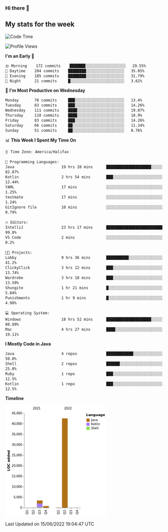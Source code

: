 ### Hi there 👋

## My stats for the week
<!--START_SECTION:waka-->
![Code Time](http://img.shields.io/badge/Code%20Time-277%20hrs%2020%20mins-blue)

![Profile Views](http://img.shields.io/badge/Profile%20Views-0-blue)

**I'm an Early 🐤** 

```text
🌞 Morning    172 commits    ███████░░░░░░░░░░░░░░░░░░   29.55% 
🌆 Daytime    204 commits    ████████░░░░░░░░░░░░░░░░░   35.05% 
🌃 Evening    185 commits    ████████░░░░░░░░░░░░░░░░░   31.79% 
🌙 Night      21 commits     █░░░░░░░░░░░░░░░░░░░░░░░░   3.61%

```
📅 **I'm Most Productive on Wednesday** 

```text
Monday       78 commits     ███░░░░░░░░░░░░░░░░░░░░░░   13.4% 
Tuesday      83 commits     ███░░░░░░░░░░░░░░░░░░░░░░   14.26% 
Wednesday    111 commits    ████░░░░░░░░░░░░░░░░░░░░░   19.07% 
Thursday     110 commits    ████░░░░░░░░░░░░░░░░░░░░░   18.9% 
Friday       83 commits     ███░░░░░░░░░░░░░░░░░░░░░░   14.26% 
Saturday     66 commits     ██░░░░░░░░░░░░░░░░░░░░░░░   11.34% 
Sunday       51 commits     ██░░░░░░░░░░░░░░░░░░░░░░░   8.76%

```


📊 **This Week I Spent My Time On** 

```text
⌚︎ Time Zone: America/Halifax

💬 Programming Languages: 
Java                     19 hrs 20 mins      ████████████████████░░░░░   82.87% 
Kotlin                   2 hrs 54 mins       ███░░░░░░░░░░░░░░░░░░░░░░   12.44% 
YAML                     17 mins             ░░░░░░░░░░░░░░░░░░░░░░░░░   1.25% 
textmate                 17 mins             ░░░░░░░░░░░░░░░░░░░░░░░░░   1.24% 
GitIgnore file           10 mins             ░░░░░░░░░░░░░░░░░░░░░░░░░   0.79%

🔥 Editors: 
IntelliJ                 23 hrs 17 mins      █████████████████████████   99.8% 
VS Code                  2 mins              ░░░░░░░░░░░░░░░░░░░░░░░░░   0.2%

🐱‍💻 Projects: 
Lobby                    9 hrs 36 mins       ██████████░░░░░░░░░░░░░░░   41.2% 
ClickyClick              3 hrs 12 mins       ███░░░░░░░░░░░░░░░░░░░░░░   13.74% 
Wardrobe                 3 hrs 10 mins       ███░░░░░░░░░░░░░░░░░░░░░░   13.59% 
Shungite                 1 hr 21 mins        █░░░░░░░░░░░░░░░░░░░░░░░░   5.84% 
Punishments              1 hr 9 mins         █░░░░░░░░░░░░░░░░░░░░░░░░   4.98%

💻 Operating System: 
Windows                  18 hrs 52 mins      ████████████████████░░░░░   80.89% 
Mac                      4 hrs 27 mins       ████░░░░░░░░░░░░░░░░░░░░░   19.11%

```

**I Mostly Code in Java** 

```text
Java                     4 repos             ████████████░░░░░░░░░░░░░   50.0% 
Shell                    2 repos             ██████░░░░░░░░░░░░░░░░░░░   25.0% 
Ruby                     1 repo              ███░░░░░░░░░░░░░░░░░░░░░░   12.5% 
Kotlin                   1 repo              ███░░░░░░░░░░░░░░░░░░░░░░   12.5%

```


**Timeline**

![Chart not found](https://raw.githubusercontent.com/lyndseyy/lyndseyy/main/charts/bar_graph.png) 


 Last Updated on 15/06/2022 19:04:47 UTC
<!--END_SECTION:waka-->